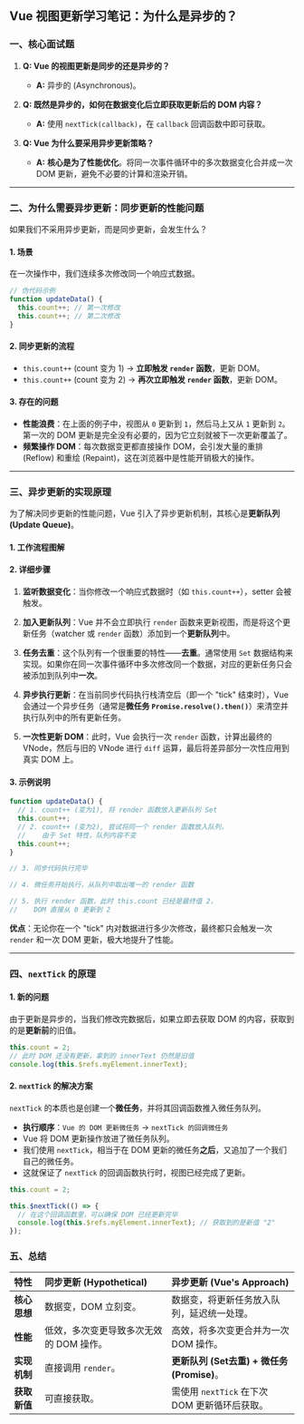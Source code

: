 ## Vue 视图更新学习笔记：为什么是异步的？

### 一、核心面试题

1.  **Q: Vue 的视图更新是同步的还是异步的？**

      * **A:** 异步的 (Asynchronous)。

2.  **Q: 既然是异步的，如何在数据变化后立即获取更新后的 DOM 内容？**

      * **A:** 使用 `nextTick(callback)`，在 `callback` 回调函数中即可获取。

3.  **Q: Vue 为什么要采用异步更新策略？**

      * **A:** **核心是为了性能优化**。将同一次事件循环中的多次数据变化合并成一次 DOM 更新，避免不必要的计算和渲染开销。

-----

### 二、为什么需要异步更新：同步更新的性能问题

如果我们不采用异步更新，而是同步更新，会发生什么？

#### 1\. 场景

在一次操作中，我们连续多次修改同一个响应式数据。

```javascript
// 伪代码示例
function updateData() {
  this.count++; // 第一次修改
  this.count++; // 第二次修改
}
```

#### 2\. 同步更新的流程

  * `this.count++` (count 变为 1) -\> **立即触发 `render` 函数**，更新 DOM。
  * `this.count++` (count 变为 2) -\> **再次立即触发 `render` 函数**，更新 DOM。

#### 3\. 存在的问题

  * **性能浪费**：在上面的例子中，视图从 `0` 更新到 `1`，然后马上又从 `1` 更新到 `2`。第一次的 DOM 更新是完全没有必要的，因为它立刻就被下一次更新覆盖了。
  * **频繁操作 DOM**：每次数据变更都直接操作 DOM，会引发大量的重排 (Reflow) 和重绘 (Repaint)，这在浏览器中是性能开销极大的操作。

-----

### 三、异步更新的实现原理

为了解决同步更新的性能问题，Vue 引入了异步更新机制，其核心是**更新队列 (Update Queue)**。

#### 1\. 工作流程图解

#### 2\. 详细步骤

1.  **监听数据变化**：当你修改一个响应式数据时（如 `this.count++`），setter 会被触发。

2.  **加入更新队列**：Vue 并不会立即执行 `render` 函数来更新视图，而是将这个更新任务（watcher 或 `render` 函数）添加到一个**更新队列**中。

3.  **任务去重**：这个队列有一个很重要的特性——**去重**。通常使用 `Set` 数据结构来实现。如果你在同一次事件循环中多次修改同一个数据，对应的更新任务只会被添加到队列中**一次**。

4.  **异步执行更新**：在当前同步代码执行栈清空后（即一个 "tick" 结束时），Vue 会通过一个异步任务（通常是**微任务 `Promise.resolve().then()`**）来清空并执行队列中的所有更新任务。

5.  **一次性更新 DOM**：此时，Vue 会执行一次 `render` 函数，计算出最终的 VNode，然后与旧的 VNode 进行 `diff` 运算，最后将差异部分一次性应用到真实 DOM 上。

#### 3\. 示例说明

```javascript
function updateData() {
  // 1. count++ (变为1), 将 render 函数放入更新队列 Set
  this.count++;
  // 2. count++ (变为2), 尝试将同一个 render 函数放入队列，
  //    由于 Set 特性，队列内容不变
  this.count++;
}

// 3. 同步代码执行完毕

// 4. 微任务开始执行，从队列中取出唯一的 render 函数

// 5. 执行 render 函数，此时 this.count 已经是最终值 2，
//    DOM 直接从 0 更新到 2
```

**优点**：无论你在一个 "tick" 内对数据进行多少次修改，最终都只会触发一次 `render` 和一次 DOM 更新，极大地提升了性能。

-----

### 四、`nextTick` 的原理

#### 1\. 新的问题

由于更新是异步的，当我们修改完数据后，如果立即去获取 DOM 的内容，获取到的是**更新前**的旧值。

```javascript
this.count = 2;
// 此时 DOM 还没有更新，拿到的 innerText 仍然是旧值
console.log(this.$refs.myElement.innerText);
```

#### 2\. `nextTick` 的解决方案

`nextTick` 的本质也是创建一个**微任务**，并将其回调函数推入微任务队列。

  * **执行顺序**：`Vue 的 DOM 更新微任务` -\> `nextTick 的回调微任务`
  * Vue 将 DOM 更新操作放进了微任务队列。
  * 我们使用 `nextTick`，相当于在 DOM 更新的微任务**之后**，又追加了一个我们自己的微任务。
  * 这就保证了 `nextTick` 的回调函数执行时，视图已经完成了更新。

<!-- end list -->

```javascript
this.count = 2;

this.$nextTick(() => {
  // 在这个回调函数里，可以确保 DOM 已经更新完毕
  console.log(this.$refs.myElement.innerText); // 获取到的是新值 "2"
});
```

### 五、总结

| 特性 | 同步更新 (Hypothetical) | 异步更新 (Vue's Approach) |
| :--- | :--- | :--- |
| **核心思想** | 数据变，DOM 立刻变。 | 数据变，将更新任务放入队列，延迟统一处理。 |
| **性能** | 低效，多次变更导致多次无效的 DOM 操作。 | 高效，将多次变更合并为一次 DOM 操作。 |
| **实现机制** | 直接调用 `render`。 | **更新队列 (Set去重) + 微任务 (Promise)**。 |
| **获取新值** | 可直接获取。 | 需使用 `nextTick` 在下次 DOM 更新循环后获取。 |